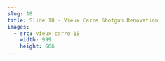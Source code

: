 ```yaml
---
slug: 18
title: Slide 18 - Vieux Carre Shotgun Renovation
images:
  - src: vieux-carre-18
    width: 999
    height: 666
---
```

